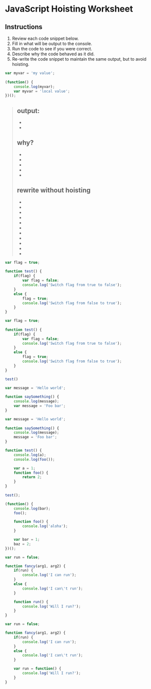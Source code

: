 # JavaScript Hoisting Worksheet

## Instructions
1. Review each code snippet below.
2. Fill in what will be output to the console.
3. Run the code to see if you were correct.
4. Describe why the code behaved as it did.
5. Re-write the code snippet to maintain the same output, but to avoid hoisting.

```js
var myvar = 'my value'; 
  
(function() { 
	console.log(myvar);
	var myvar = 'local value'; 
})();
```

> output:
>-
>-
>-
> why?
>-
>-
>-
>-
>-
>-
> rewrite without hoisting
>-
>-
>-
>-
>-
>-
>-
>-
>-
>-
>-
>-

```js
var flag = true; 
  
function test() {
	if(flag) {
		var flag = false;
		console.log('Switch flag from true to false');
	}
	else {
		flag = true;
		console.log('Switch flag from false to true');
	}
}
```

```js
var flag = true; 
  
function test() {
	if(flag) {
		var flag = false;
		console.log('Switch flag from true to false');
	}
	else {
		flag = true;
		console.log('Switch flag from false to true');
	}
}

test()
```

```js
var message = 'Hello world'; 
  
function saySomething() {
	console.log(message);
	var message = 'Foo bar';
}
```

```js
var message = 'Hello world'; 
  
function saySomething() {
	console.log(message);
	message = 'Foo bar';
}
```

```js
function test() {
	console.log(a);
	console.log(foo());

	var a = 1;
	function foo() {
		return 2;
	}
}
 
test();
```

```js
(function() {
	console.log(bar);
	foo();

	function foo() {
		console.log('aloha');
	}

	var bar = 1;
	baz = 2;
})();
```

```js
var run = false;

function fancy(arg1, arg2) {
	if(run) {
		console.log('I can run');
	}
	else {
		console.log('I can\'t run');
	}

	function run() {
		console.log('Will I run?');
	}
}
```

```js
var run = false;

function fancy(arg1, arg2) {
	if(run) {
		console.log('I can run');
	}
	else {
		console.log('I can\'t run');
	}

	var run = function() {
		console.log('Will I run?');
	}
}
```